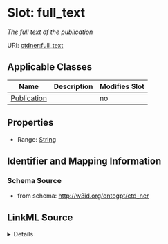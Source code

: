 

# Slot: full_text


_The full text of the publication_



URI: [ctdner:full_text](http://w3id.org/ontogpt/ctd_nerfull_text)



<!-- no inheritance hierarchy -->





## Applicable Classes

| Name | Description | Modifies Slot |
| --- | --- | --- |
| [Publication](Publication.md) |  |  no  |







## Properties

* Range: [String](String.md)





## Identifier and Mapping Information







### Schema Source


* from schema: http://w3id.org/ontogpt/ctd_ner




## LinkML Source

<details>
```yaml
name: full_text
description: The full text of the publication
from_schema: http://w3id.org/ontogpt/ctd_ner
rank: 1000
alias: full_text
owner: Publication
domain_of:
- Publication
range: string

```
</details>